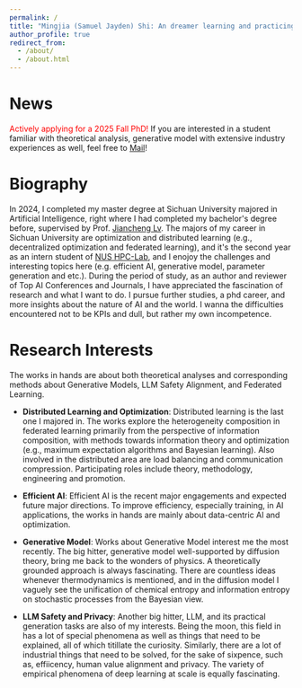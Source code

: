 ```yaml
---
permalink: /
title: "Mingjia (Samuel Jayden) Shi: An dreamer learning and practicing constantly."
author_profile: true
redirect_from: 
  - /about/
  - /about.html
---
```


News
======
<font color="red">Actively applying for a 2025 Fall PhD!</font> If you are interested in a student familiar with theoretical analysis, generative model with extensive industry experiences as well, feel free to [Mail](3101ihs@gmail.com)!

Biography
======
In 2024, I completed my master degree at Sichuan University majored in Artificial Intelligence, right where I had completed my bachelor's degree before, supervised by Prof. [Jiancheng Lv](https://center.dicalab.cn/). The majors of my career in Sichuan University are optimization and distributed learning (e.g., decentralized optimization and federated learning), and it's the second year as an intern student of [NUS HPC-Lab](https://ai.comp.nus.edu.sg/), and I enojoy the challenges and interesting topics here (e.g. efficient AI, generative model, parameter generation and etc.). During the period of study, as an author and reviewer of Top AI Conferences and Journals, I have appreciated the fascination of research and what I want to do. I pursue further studies, a phd career, and more insights about the nature of AI and the world. I wanna the difficulties encountered not to be KPIs and dull, but rather my own incompetence.

Research Interests
======
The works in hands are about both theoretical analyses and corresponding methods about Generative Models, LLM Safety Alignment, and Federated Learning.


- **Distributed Learning and Optimization**:
Distributed learning is the last one I majored in. The works explore the heterogeneity composition in federated learning primarily from the perspective of information composition, with methods towards information theory and optimization (e.g., maximum expectation algorithms and Bayesian learning). Also involved in the distributed area are load balancing and communication compression. Participating roles include theory, methodology, engineering and promotion.


- **Efficient AI**:
Efficient AI is the recent major engagements and expected future major directions. To improve efficiency, especially training, in AI applications, the works in hands are mainly about data-centric AI and optimization.


- **Generative Model**:
Works about Generative Model interest me the most recently. The big hitter, generative model well-supported by diffusion theory, bring me back to the wonders of physics. A theoretically grounded approach is always fascinating. There are countless ideas whenever thermodynamics is mentioned, and in the diffusion model I vaguely see the unification of chemical entropy and information entropy on stochastic processes from the Bayesian view.


- **LLM Safety and Privacy**:
Another big hitter, LLM, and its practical generation tasks are also of my interests. Being the moon, this field in has a lot of special phenomena as well as things that need to be explained, all of which titillate the curiosity. Similarly, there are a lot of industrial things that need to be solved, for the sake of sixpence, such as, effiicency, human value alignment and privacy. The variety of empirical phenomena of deep learning at scale is equally fascinating.
